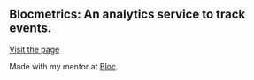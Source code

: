 ## Blocmetrics: An analytics service to track events.

[Visit the page](https://iamkevinlowe-blocmetrics.herokuapp.com)

Made with my mentor at [Bloc](http://bloc.io).